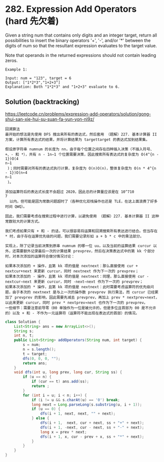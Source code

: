 # 282. Expression Add Operators (hard 先欠着)

Given a string num that contains only digits and an integer target, return all possibilities to insert the binary operators '+', '-', and/or '*' between the digits of num so that the resultant expression evaluates to the target value.

Note that operands in the returned expressions should not contain leading zeros.

```
Example 1:

Input: num = "123", target = 6
Output: ["1*2*3","1+2+3"]
Explanation: Both "1*2*3" and "1+2+3" evaluate to 6.
```

## Solution (backtracking)
https://leetcode.cn/problems/expression-add-operators/solution/gong-shui-san-xie-hui-su-suan-fa-yun-yon-nl9z/
```
回溯算法
最开始的想法是先使用 DFS 搜出来所有的表达式，然后套用 （题解）227. 基本计算器 II 方案，计算所有表达式的结果，并将计算结果为 targettarget 的表达式加到结果集。

假设原字符串 numnum 的长度为 nn，由于每个位置之间存在四种插入决策（不插入符号、+、- 和 *），共有 n - 1n−1 个位置需要决策，因此搜索所有表达式的复杂度为 O(4^{n - 1})O(4 
n−1
 )；同时需要对所有的表达式执行计算，复杂度为 O(n)O(n)，整体复杂度为 O(n * 4^{n - 1})O(n∗4 
n−1
 )。

添加运算符后的表达式长度不会超过 2020，因此总的计算量应该是在 10^710 
7
  以内，但可能是因为常数问题超时了（各种优化双栈操作也还是 TLE，在这上面浪费了好多时间 QWQ）。

因此，我们需要考虑在搜索过程中进行计算，以避免使用 （题解）227. 基本计算器 II 这种常数较大的计算方式。

我们考虑如果只有 + 和 - 的话，可以很容易将运算和回溯搜索所有表达进行结合。但当存在 * 时，由于存在运算优先级的问题，我们需要记录形如 a + b * c 中的乘法部分。

实现上，除了记录当前决策到原串 numnum 的哪一位 uu，以及当前的运算结果 curcur 以外，还需要额外记录最后一次的计算结果 prevprev，然后在决策表达式中的第 kk 个部分时，对本次添加的运算符合做分情况讨论：

如果本次添加的 + 操作，且第 kk 项的值是 nextnext：那么直接使用 cur + nextcur+next 来更新 curcur，同时 nextnext 作为下一次的 prevprev；
如果本次添加的 - 操作，且第 kk 项的值是 nextnext：同理，那么直接使用 cur - nextcur−next 来更新 curcur，同时 -next−next 作为下一次的 prevprev；
如果本次添加的 * 操作，且第 kk 项的值是 nextnext：此时需要考虑运算符的优先级问题，由于本次的 nextnext 是与上一次的操作数 prevprev 执行乘法，而 curcur 已经累加了 prevprev 的影响，因此需要先减去 prevprev，再加上 prev * nextprev∗next，以此来更新 curcur，同时 prev * nextprev∗next 也作为下一次的 prevprev。
一些细节：需要注意前导零（00 单独作为一位是被允许的，但是多位且首部为 00 是不允许的）以及 + 和 - 不作为一元运算符（运算符不能出现在表达式的首部）的情况。

```
```java
class Solution {
    List<String> ans = new ArrayList<>();
    String s;
    int n, t;
    public List<String> addOperators(String num, int target) {
        s = num;
        n = s.length();
        t = target;
        dfs(0, 0, 0, "");
        return ans;
    }
    void dfs(int u, long prev, long cur, String ss) {
        if (u == n) {
            if (cur == t) ans.add(ss);
            return ;
        }
        for (int i = u; i < n; i++) {
            if (i != u && s.charAt(u) == '0') break;
            long next = Long.parseLong(s.substring(u, i + 1));
            if (u == 0) {
                dfs(i + 1, next, next, "" + next);
            } else {
                dfs(i + 1,  next, cur + next, ss + "+" + next);
                dfs(i + 1, -next, cur - next, ss + "-" + next);
                long x = prev * next;
                dfs(i + 1, x, cur - prev + x, ss + "*" + next);
            }
        }
    }
}

```